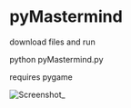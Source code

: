 # pyMastermind

download files and run

python pyMastermind.py

requires pygame

![Screenshot_](https://user-images.githubusercontent.com/11540780/120069096-18bfb400-c052-11eb-853d-523e18bd0837.png)
